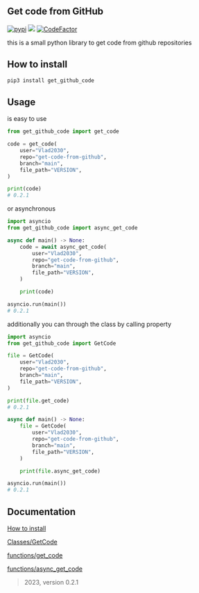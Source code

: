 ## Get code from GitHub
[![pypi](https://img.shields.io/pypi/v/get_github_code)](https://pypi.org/project/get-github-code/)
[![](https://img.shields.io/pypi/pyversions/get_github_code)](https://pypi.org/project/get-github-code/)
[![CodeFactor](https://www.codefactor.io/repository/github/vlad2030/get-code-from-github/badge/main)](https://www.codefactor.io/repository/github/vlad2030/get-code-from-github/overview/main)

this is a small python library to get code from github repositories

## How to install
```bash
pip3 install get_github_code
```

## Usage
is easy to use

```python
from get_github_code import get_code

code = get_code(
    user="Vlad2030",
    repo="get-code-from-github",
    branch="main",
    file_path="VERSION",
)

print(code)
# 0.2.1
```

or asynchronous

```python
import asyncio
from get_github_code import async_get_code

async def main() -> None:
    code = await async_get_code(
        user="Vlad2030",
        repo="get-code-from-github",
        branch="main",
        file_path="VERSION",
    )

    print(code)

asyncio.run(main())
# 0.2.1
```

additionally you can through the class by calling property

```python
import asyncio
from get_github_code import GetCode

file = GetCode(
    user="Vlad2030",
    repo="get-code-from-github",
    branch="main",
    file_path="VERSION",
)

print(file.get_code)
# 0.2.1

async def main() -> None:
    file = GetCode(
        user="Vlad2030",
        repo="get-code-from-github",
        branch="main",
        file_path="VERSION",
    )

    print(file.async_get_code)

asyncio.run(main())
# 0.2.1
```

## Documentation
[How to install](https://github.com/Vlad2030/get-code-from-github/blob/main/docs/install.md)

[Classes/GetCode](https://github.com/Vlad2030/get-code-from-github/blob/main/docs/classes/GetCode.md)

[functions/get_code](https://github.com/Vlad2030/get-code-from-github/blob/main/docs/functions/get_code.md)

[functions/async_get_code](https://github.com/Vlad2030/get-code-from-github/blob/main/docs/functions/async_get_code.md)


> 2023, version 0.2.1